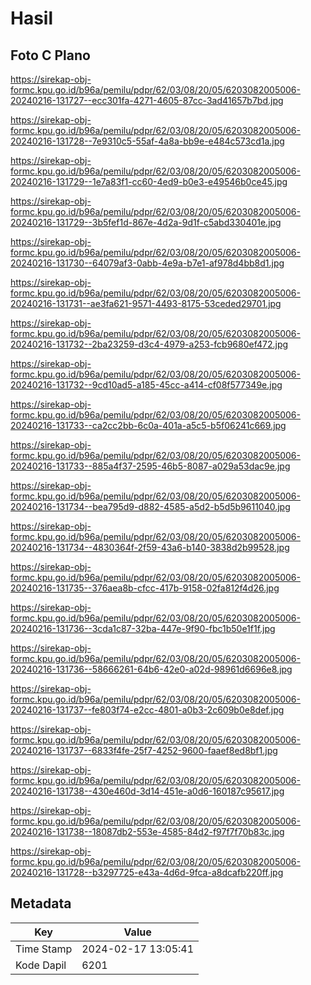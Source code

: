 # Hasil

## Foto C Plano

https://sirekap-obj-formc.kpu.go.id/b96a/pemilu/pdpr/62/03/08/20/05/6203082005006-20240216-131727--ecc301fa-4271-4605-87cc-3ad41657b7bd.jpg

https://sirekap-obj-formc.kpu.go.id/b96a/pemilu/pdpr/62/03/08/20/05/6203082005006-20240216-131728--7e9310c5-55af-4a8a-bb9e-e484c573cd1a.jpg

https://sirekap-obj-formc.kpu.go.id/b96a/pemilu/pdpr/62/03/08/20/05/6203082005006-20240216-131729--1e7a83f1-cc60-4ed9-b0e3-e49546b0ce45.jpg

https://sirekap-obj-formc.kpu.go.id/b96a/pemilu/pdpr/62/03/08/20/05/6203082005006-20240216-131729--3b5fef1d-867e-4d2a-9d1f-c5abd330401e.jpg

https://sirekap-obj-formc.kpu.go.id/b96a/pemilu/pdpr/62/03/08/20/05/6203082005006-20240216-131730--64079af3-0abb-4e9a-b7e1-af978d4bb8d1.jpg

https://sirekap-obj-formc.kpu.go.id/b96a/pemilu/pdpr/62/03/08/20/05/6203082005006-20240216-131731--ae3fa621-9571-4493-8175-53ceded29701.jpg

https://sirekap-obj-formc.kpu.go.id/b96a/pemilu/pdpr/62/03/08/20/05/6203082005006-20240216-131732--2ba23259-d3c4-4979-a253-fcb9680ef472.jpg

https://sirekap-obj-formc.kpu.go.id/b96a/pemilu/pdpr/62/03/08/20/05/6203082005006-20240216-131732--9cd10ad5-a185-45cc-a414-cf08f577349e.jpg

https://sirekap-obj-formc.kpu.go.id/b96a/pemilu/pdpr/62/03/08/20/05/6203082005006-20240216-131733--ca2cc2bb-6c0a-401a-a5c5-b5f06241c669.jpg

https://sirekap-obj-formc.kpu.go.id/b96a/pemilu/pdpr/62/03/08/20/05/6203082005006-20240216-131733--885a4f37-2595-46b5-8087-a029a53dac9e.jpg

https://sirekap-obj-formc.kpu.go.id/b96a/pemilu/pdpr/62/03/08/20/05/6203082005006-20240216-131734--bea795d9-d882-4585-a5d2-b5d5b9611040.jpg

https://sirekap-obj-formc.kpu.go.id/b96a/pemilu/pdpr/62/03/08/20/05/6203082005006-20240216-131734--4830364f-2f59-43a6-b140-3838d2b99528.jpg

https://sirekap-obj-formc.kpu.go.id/b96a/pemilu/pdpr/62/03/08/20/05/6203082005006-20240216-131735--376aea8b-cfcc-417b-9158-02fa812f4d26.jpg

https://sirekap-obj-formc.kpu.go.id/b96a/pemilu/pdpr/62/03/08/20/05/6203082005006-20240216-131736--3cda1c87-32ba-447e-9f90-fbc1b50e1f1f.jpg

https://sirekap-obj-formc.kpu.go.id/b96a/pemilu/pdpr/62/03/08/20/05/6203082005006-20240216-131736--58666261-64b6-42e0-a02d-98961d6696e8.jpg

https://sirekap-obj-formc.kpu.go.id/b96a/pemilu/pdpr/62/03/08/20/05/6203082005006-20240216-131737--fe803f74-e2cc-4801-a0b3-2c609b0e8def.jpg

https://sirekap-obj-formc.kpu.go.id/b96a/pemilu/pdpr/62/03/08/20/05/6203082005006-20240216-131737--6833f4fe-25f7-4252-9600-faaef8ed8bf1.jpg

https://sirekap-obj-formc.kpu.go.id/b96a/pemilu/pdpr/62/03/08/20/05/6203082005006-20240216-131738--430e460d-3d14-451e-a0d6-160187c95617.jpg

https://sirekap-obj-formc.kpu.go.id/b96a/pemilu/pdpr/62/03/08/20/05/6203082005006-20240216-131738--18087db2-553e-4585-84d2-f97f7f70b83c.jpg

https://sirekap-obj-formc.kpu.go.id/b96a/pemilu/pdpr/62/03/08/20/05/6203082005006-20240216-131728--b3297725-e43a-4d6d-9fca-a8dcafb220ff.jpg


## Metadata

| Key        | Value               |
| ---------- | ------------------- |
| Time Stamp | 2024-02-17 13:05:41 |
| Kode Dapil | 6201                |



